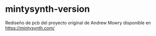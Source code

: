 # mintysynth-version
Rediseño de pcb del proyecto original de Andrew Mowry disponible en https://mintysynth.com/
